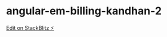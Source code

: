 # angular-em-billing-kandhan-2

[Edit on StackBlitz ⚡️](https://stackblitz.com/edit/angular-em-billing-kandhan-2)